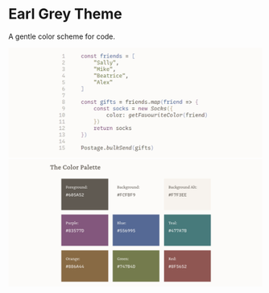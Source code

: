 # Earl Grey Theme

A gentle color scheme for code.

![Earl Grey demo with javascript code](./eg-demo.png)
![Earl Grey color palette](./eg-colors.png)


